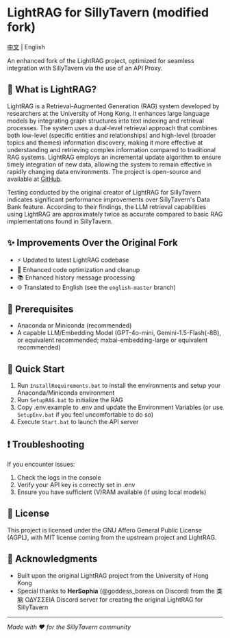# LightRAG for SillyTavern (modified fork)

[中文](README_zh-CN.md) | English

An enhanced fork of the LightRAG project, optimized for seamless integration with SillyTavern via the use of an API Proxy.

## 🤖 What is LightRAG?

LightRAG is a Retrieval-Augmented Generation (RAG) system developed by researchers at the University of Hong Kong. It enhances large language models by integrating graph structures into text indexing and retrieval processes. The system uses a dual-level retrieval approach that combines both low-level (specific entities and relationships) and high-level (broader topics and themes) information discovery, making it more effective at understanding and retrieving complex information compared to traditional RAG systems. LightRAG employs an incremental update algorithm to ensure timely integration of new data, allowing the system to remain effective in rapidly changing data environments. The project is open-source and available at [GitHub](https://github.com/HKUDS/LightRAG).

Testing conducted by the original creator of LightRAG for SillyTavern indicates significant performance improvements over SillyTavern's Data Bank feature. According to their findings, the LLM retrieval capabilities using LightRAG are approximately twice as accurate compared to basic RAG implementations found in SillyTavern.

## ✨ Improvements Over the Original Fork

- ⚡ Updated to latest LightRAG codebase
- 🔧 Enhanced code optimization and cleanup
- 📚 Enhanced history message processing
- 🌐 Translated to English (see the `english-master` branch)

## 🔧 Prerequisites

- Anaconda or Miniconda (recommended)
- A capable LLM/Embedding Model (GPT-4o-mini, Gemini-1.5-Flash(-8B), or equivalent recommended; mxbai-embedding-large or equivalent recommended)

## 🚀 Quick Start

1. Run `InstallRequirements.bat` to install the environments and setup your Anaconda/Miniconda environment
2. Run `SetupRAG.bat` to initialize the RAG
3. Copy .env.example to .env and update the Environment Variables (or use `SetupEnv.bat` if you feel uncomfortable to do so)
4. Execute `Start.bat` to launch the API server

## ❗ Troubleshooting

If you encounter issues:
1. Check the logs in the console
2. Verify your API key is correctly set in .env
3. Ensure you have sufficient (V)RAM available (if using local models)

## 📝 License

This project is licensed under the GNU Affero General Public License (AGPL), with MIT license coming from the upstream project and LightRAG.

## 🙏 Acknowledgments

- Built upon the original LightRAG project from the University of Hong Kong
- Special thanks to **HerSophia** (@goddess_boreas on Discord) from the 类脑 ΟΔΥΣΣΕΙΑ Discord server for creating the original LightRAG for SillyTavern

---
*Made with ❤️ for the SillyTavern community*